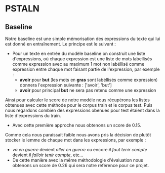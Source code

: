 # PSTALN

## Baseline 

Notre baseline est une simple mémorisation des expressions du texte qui lui est donné en entraînement. Le principe est le suivant : 
- Pour un texte en entrée du modèle baseline on construit une liste d'expressions, où chaque expression est une liste de mots labellisés comme expression avec au maximum 1 mot non labéllisé comme expression entre chaque mot faisant partie de l'expression, par exemple :
    - **avoir** pour **but** (les mots en **gras** sont labéllisés comme expression) donnera l'expression suivante : ['avoir', 'but']
    - **avoir** pour principal **but** ne sera pas retenu comme une expression

Ainsi pour calculer le score de notre modèle nous récupérons les listes obtenues avec cette méthode pour le corpus train et le corpus test. Puis nous regardons combien des expressions obenues pour test étaient dans la liste d'expressions du train. 
- Avec cette première approche nous obtenons un score de 0.15.

Comme cela nous paraissait faible nous avons pris la décision de plutôt stocker le lemme de chaque mot dans les expressions, par exemple : 
- *va en guerre* devient *aller en guerre* ou encore *il faut tenir compte* devient *il falloir tenir compte*, etc...
- De cette manière avec la même méthodologie d'évaluation nous obtenons un score de 0.26 qui sera notre référence pour ce projet.  